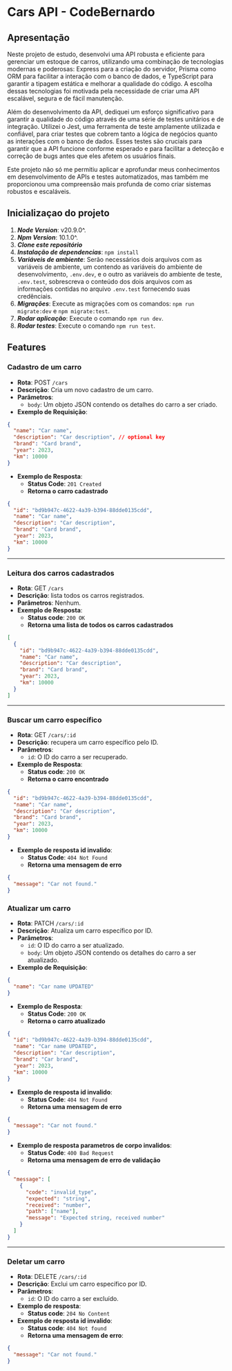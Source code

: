 # Cars API - CodeBernardo

## Apresentação

Neste projeto de estudo, desenvolvi uma API robusta e eficiente para gerenciar um estoque de carros, utilizando uma combinação de tecnologias modernas e poderosas: Express para a criação do servidor, Prisma como ORM para facilitar a interação com o banco de dados, e TypeScript para garantir a tipagem estática e melhorar a qualidade do código. A escolha dessas tecnologias foi motivada pela necessidade de criar uma API escalável, segura e de fácil manutenção.

Além do desenvolvimento da API, dediquei um esforço significativo para garantir a qualidade do código através de uma série de testes unitários e de integração. Utilizei o Jest, uma ferramenta de teste amplamente utilizada e confiável, para criar testes que cobrem tanto a lógica de negócios quanto as interações com o banco de dados. Esses testes são cruciais para garantir que a API funcione conforme esperado e para facilitar a detecção e correção de bugs antes que eles afetem os usuários finais.

Este projeto não só me permitiu aplicar e aprofundar meus conhecimentos em desenvolvimento de APIs e testes automatizados, mas também me proporcionou uma compreensão mais profunda de como criar sistemas robustos e escaláveis.

## Inicializaçao do projeto

1. **_Node Version_**: v20.9.0^.
2. **_Npm Version_**: 10.1.0^.
3. **_Clone este repositório_**
4. **_Instalação de dependencias_**: `npm install`
5. **_Variáveis de ambiente_**: Serão necessários dois arquivos com as variáveis de ambiente, um contendo as variáveis do ambiente de desenvolvimento, `.env.dev`, e o outro as variáveis do ambiente de teste, `.env.test`, sobrescreva o conteúdo dos dois arquivos com as informações contidas no arquivo `.env.test` fornecendo suas credênciais.
6. **_Migrações_**: Execute as migrações com os comandos: `npm run migrate:dev` e `npm migrate:test`.
7. **_Rodar aplicação_**: Execute o comando `npm run dev`.
8. **_Rodar testes_**: Execute o comando `npm run test`.

## Features

### Cadastro de um carro

- **Rota**: POST `/cars`
- **Descrição**: Cria um novo cadastro de um carro.
- **Parâmetros**:
  - `body`: Um objeto JSON contendo os detalhes do carro a ser criado.
- **Exemplo de Requisição**:

```json
{
  "name": "Car name",
  "description": "Car description", // optional key
  "brand": "Card brand",
  "year": 2023,
  "km": 10000
}
```

- **Exemplo de Resposta**:
  - **Status Code**: `201 Created`
  - **Retorna o carro cadastrado**

```json
{
  "id": "bd9b947c-4622-4a39-b394-88dde0135cdd",
  "name": "Car name",
  "description": "Car description",
  "brand": "Card brand",
  "year": 2023,
  "km": 10000
}
```

---

### Leitura dos carros cadastrados

- **Rota**: GET `/cars`
- **Descrição**: lista todos os carros registrados.
- **Parâmetros**: Nenhum.
- **Exemplo de Resposta**:
  - **Status code**: `200 OK`
  - **Retorna uma lista de todos os carros cadastrados**

```json
[
  {
    "id": "bd9b947c-4622-4a39-b394-88dde0135cdd",
    "name": "Car name",
    "description": "Car description",
    "brand": "Card brand",
    "year": 2023,
    "km": 10000
  }
]
```

---

### Buscar um carro específico

- **Rota**: GET `/cars/:id`
- **Descrição**: recupera um carro específico pelo ID.
- **Parâmetros**:
  - `id`: O ID do carro a ser recuperado.
- **Exemplo de Resposta**:
  - **Status code**: `200 OK`
  - **Retorna o carro encontrado**

```json
{
  "id": "bd9b947c-4622-4a39-b394-88dde0135cdd",
  "name": "Car name",
  "description": "Car description",
  "brand": "Card brand",
  "year": 2023,
  "km": 10000
}
```

- **Exemplo de resposta id invalido**:
  - **Status Code**: `404 Not Found`
  - **Retorna uma mensagem de erro**

```json
{
  "message": "Car not found."
}
```

### Atualizar um carro

- **Rota**: PATCH `/cars/:id`
- **Descrição**: Atualiza um carro específico por ID.
- **Parâmetros**:
  - `id`: O ID do carro a ser atualizado.
  - `body`: Um objeto JSON contendo os detalhes do carro a ser atualizado.
- **Exemplo de Requisição**:

```json
{
  "name": "Car name UPDATED"
}
```

- **Exemplo de Resposta**:
  - **Status Code**: `200 OK`
  - **Retorna o carro atualizado**

```json
{
  "id": "bd9b947c-4622-4a39-b394-88dde0135cdd",
  "name": "Car name UPDATED",
  "description": "Car description",
  "brand": "Car brand",
  "year": 2023,
  "km": 10000
}
```

- **Exemplo de resposta id invalido**:
  - **Status Code**: `404 Not Found`
  - **Retorna uma mensagem de erro**

```json
{
  "message": "Car not found."
}
```

- **Exemplo de resposta parametros de corpo invalidos**:
  - **Status Code**: `400 Bad Request`
  - **Retorna uma mensagem de erro de validação**

```json
{
  "message": [
    {
      "code": "invalid_type",
      "expected": "string",
      "received": "number",
      "path": ["name"],
      "message": "Expected string, received number"
    }
  ]
}
```

---

### Deletar um carro

- **Rota**: DELETE `/cars/:id`
- **Descrição**: Exclui um carro específico por ID.
- **Parâmetros**:
  - `id`: O ID do carro a ser excluído.
- **Exemplo de resposta**:
  - **Status code**: `204 No Content`
- **Exemplo de resposta id invalido**:
  - **Status code**: `404 Not found`
  - **Retorna uma mensagem de erro**:

```json
{
  "message": "Car not found."
}
```
